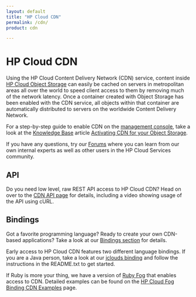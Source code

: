 ```yaml
---
layout: default
title: "HP Cloud CDN"
permalink: /cdn/
product: cdn

---
```

# HP Cloud CDN

<!-- <iframe src="http://player.vimeo.com/video/40264189?title=0&amp;byline=0&amp;portrait=0" width="580" height="420" frameborder="0"> </iframe> -->

Using the HP Cloud Content Delivery Network (CDN) service, content inside [HP Cloud Object Storage](/object-storage) can easily be cached on servers in metropolitan areas all over the world to speed client access to them by removing much of the network latency.  Once a container created with Object Storage has been enabled with the CDN service, all objects within that container are automatically distributed to servers on the worldwide Content Delivery Network.

For a step-by-step guide to enable CDN on the [management console](https://console.hpcloud.com), take a look at the [Knowledge Base](https://community.hpcloud.com/knowledge-base) article [Activating CDN for your Object Storage](https://community.hpcloud.com/article/activating-cdn-your-object-storage).

If you have any questions, try our [Forums](https://community.hpcloud.com) where you can learn from our own internal experts as well as other users in the HP Cloud Services community.

## API
Do you need low level, raw REST API access to HP Cloud CDN?  Head on over to the [CDN API page](/cdn/api) for details, including a video showing usage of the API using cURL.

## Bindings
Got a favorite programming language?  Ready to create your own CDN-based applications?  Take a look at our [Bindings section](/bindings) for details.

Early access to HP Cloud CDN features two different language bindings.  If you are a Java person, take a look at our [jclouds binding](/bindings/jclouds) and follow the instructions in the README.txt to get started.

If Ruby is more your thing, we have a version of [Ruby Fog](/bindings/fog/install) that enables access to CDN.  Detailed examples can be found on the [HP Cloud Fog Binding CDN Examples](/bindings/fog/cdn) page.
